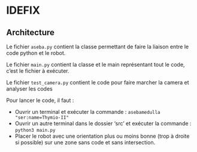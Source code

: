 # IDEFIX


## Architecture
Le fichier `aseba.py` contient la classe permettant de faire la liaison entre le code python et le robot.

Le fichier `main.py` contient la classe et le main représentant tout le code, c’est le fichier à exécuter.

Le fichier `test_camera.py` contient le code pour faire marcher la camera et analyser les codes 


Pour lancer le code, il faut :
- Ouvrir un terminal et exécuter la commande : `asebamedulla "ser:name=Thymio-II"`
- Ouvrir un autre terminal dans le dossier ‘src’ et exécuter la commande : `python3 main.py`
- Placer le robot avec une orientation plus ou moins bonne (trop à droite si possible) sur une
zone sans code et sans intersection.
